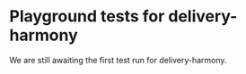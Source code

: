 # Playground tests for delivery-harmony
We are still awaiting the first test run for delivery-harmony.
